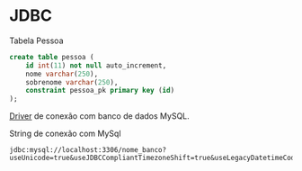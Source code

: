 # JDBC


Tabela Pessoa

```sql
create table pessoa ( 
    id int(11) not null auto_increment, 
    nome varchar(250), 
    sobrenome varchar(250), 
    constraint pessoa_pk primary key (id)
);
```

[Driver](mysql-connector-java-8.0.17.jar) de conexão com banco de dados MySQL.

String de conexão com MySql

```
jdbc:mysql://localhost:3306/nome_banco?useUnicode=true&useJDBCCompliantTimezoneShift=true&useLegacyDatetimeCode=false&serverTimezone=UTC
```


